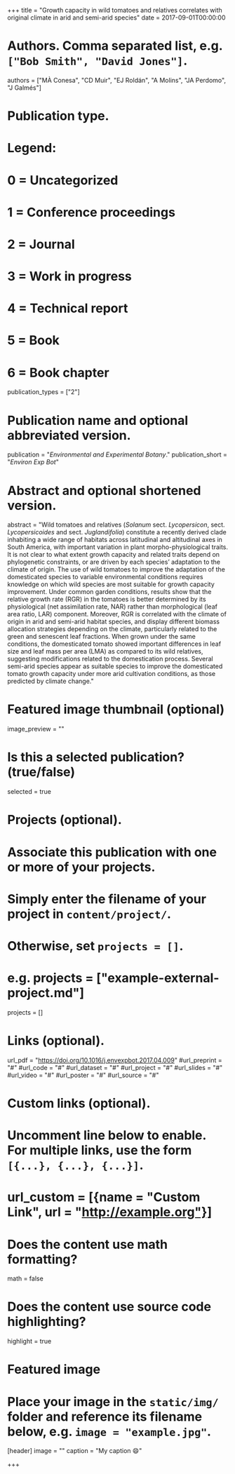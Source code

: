+++
title = "Growth capacity in wild tomatoes and relatives correlates with original climate in arid and semi-arid species"
date = 2017-09-01T00:00:00

# Authors. Comma separated list, e.g. `["Bob Smith", "David Jones"]`.
authors = ["MÀ Conesa", "CD Muir", "EJ Roldán", "A Molins", "JA Perdomo", "J Galmés"]

# Publication type.
# Legend:
# 0 = Uncategorized
# 1 = Conference proceedings
# 2 = Journal
# 3 = Work in progress
# 4 = Technical report
# 5 = Book
# 6 = Book chapter
publication_types = ["2"]

# Publication name and optional abbreviated version.
publication = "*Environmental and Experimental Botany*."
publication_short = "*Environ Exp Bot*"

# Abstract and optional shortened version.
abstract = "Wild tomatoes and relatives (*Solanum* sect. *Lycopersicon*, sect. *Lycopersicoides* and sect. *Juglandifolia*) constitute a recently derived clade inhabiting a wide range of habitats across latitudinal and altitudinal axes in South America, with important variation in plant morpho-physiological traits. It is not clear to what extent growth capacity and related traits depend on phylogenetic constraints, or are driven by each species’ adaptation to the climate of origin. The use of wild tomatoes to improve the adaptation of the domesticated species to variable environmental conditions requires knowledge on which wild species are most suitable for growth capacity improvement. Under common garden conditions, results show that the relative growth rate (RGR) in the tomatoes is better determined by its physiological (net assimilation rate, NAR) rather than morphological (leaf area ratio, LAR) component. Moreover, RGR is correlated with the climate of origin in arid and semi-arid habitat species, and display different biomass allocation strategies depending on the climate, particularly related to the green and senescent leaf fractions. When grown under the same conditions, the domesticated tomato showed important differences in leaf size and leaf mass per area (LMA) as compared to its wild relatives, suggesting modifications related to the domestication process. Several semi-arid species appear as suitable species to improve the domesticated tomato growth capacity under more arid cultivation conditions, as those predicted by climate change."

# Featured image thumbnail (optional)
image_preview = ""

# Is this a selected publication? (true/false)
selected = true

# Projects (optional).
#   Associate this publication with one or more of your projects.
#   Simply enter the filename of your project in `content/project/`.
#   Otherwise, set `projects = []`.
#   e.g. projects = ["example-external-project.md"]
projects = []

# Links (optional).
url_pdf = "https://doi.org/10.1016/j.envexpbot.2017.04.009"
#url_preprint = "#"
#url_code = "#"
#url_dataset = "#"
#url_project = "#"
#url_slides = "#"
#url_video = "#"
#url_poster = "#"
#url_source = "#"

# Custom links (optional).
#   Uncomment line below to enable. For multiple links, use the form `[{...}, {...}, {...}]`.
# url_custom = [{name = "Custom Link", url = "http://example.org"}]

# Does the content use math formatting?
math = false

# Does the content use source code highlighting?
highlight = true

# Featured image
# Place your image in the `static/img/` folder and reference its filename below, e.g. `image = "example.jpg"`.
[header]
image = ""
caption = "My caption :smile:"

+++

